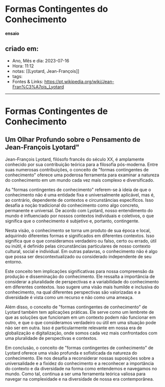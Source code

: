 # Formas Contingentes do Conhecimento
#### ensaio

## criado em: 
-  Ano, Mês e dia: 2023-07-16
- Hora: 11:12
- notas: [[Lyotard, Jean-François]]
- tags: 
- Fontes & Links: https://pt.wikipedia.org/wiki/Jean-Fran%C3%A7ois_Lyotard

---

# Formas Contingentes de Conhecimento
## Um Olhar Profundo sobre o Pensamento de Jean-François Lyotard"

Jean-François Lyotard, filósofo francês do século XX, é amplamente conhecido por sua contribuição teórica para a filosofia pós-moderna. Entre suas numerosas contribuições, o conceito de "formas contingentes de conhecimento" oferece uma poderosa ferramenta para examinar a natureza do conhecimento em um mundo cada vez mais complexo e diversificado.

As "formas contingentes de conhecimento" referem-se à ideia de que o conhecimento não é uma entidade fixa e universalmente aplicável, mas é, ao contrário, dependente de contextos e circunstâncias específicos. Isso desafia a noção tradicional do conhecimento como algo concreto, permanente e universal. De acordo com Lyotard, nosso entendimento do mundo é influenciado por nossos contextos individuais e coletivos, o que significa que o conhecimento é subjetivo e, portanto, contingente.

Nesta visão, o conhecimento se torna um produto de sua época e local, adquirindo diferentes formas e significados em diferentes contextos. Isso significa que o que consideramos verdadeiro ou falso, certo ou errado, útil ou inútil, é definido pelas circunstâncias particulares de nosso contexto cultural, social e individual. Em outras palavras, o conhecimento não é algo que possa ser descontextualizado ou considerado independente de seu entorno.

Este conceito tem implicações significativas para nossa compreensão da produção e disseminação do conhecimento. Ele ressalta a importância de considerar a pluralidade de perspectivas e a variabilidade do conhecimento em diferentes contextos. Isso sugere uma visão mais humilde e inclusiva do conhecimento, na qual diferentes perspectivas são valorizadas e a diversidade é vista como um recurso e não como uma ameaça.

Além disso, o conceito de "formas contingentes de conhecimento" de Lyotard também tem aplicações práticas. Ele serve como um lembrete de que as soluções que funcionam em um contexto podem não funcionar em outro, e que o que consideramos verdadeiro ou útil em uma situação pode não ser em outra. Isso é particularmente relevante em nossa era de globalização e digitalização, onde somos cada vez mais confrontados com uma pluralidade de perspectivas e contextos.

Em conclusão, o conceito de "formas contingentes de conhecimento" de Lyotard oferece uma visão profunda e sofisticada da natureza do conhecimento. Ele nos desafia a reconsiderar nossas suposições sobre a universalidade e a fixidez do conhecimento e a reconhecer a importância do contexto e da diversidade na forma como entendemos e navegamos no mundo. Como tal, continua a ser uma ferramenta teórica valiosa para navegar na complexidade e na diversidade de nossa era contemporânea.
